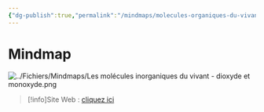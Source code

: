 ```yaml
---
{"dg-publish":true,"permalink":"/mindmaps/molecules-organiques-du-vivant-dioxyde-et-monoxyde/","tags":["mindmaps"],"noteIcon":"2"}
---
```



# Mindmap
![../Fichiers/Mindmaps/Les molécules inorganiques du vivant - dioxyde et monoxyde.png](/img/user/Fichiers/Mindmaps/Les%20mol%C3%A9cules%20inorganiques%20du%20vivant%20-%20dioxyde%20et%20monoxyde.png)
> [!info]Site Web : [cliquez ici](https://mindmapai.app/mind-map/les-molécules-inorganiques-du-vivant-48a76e31)